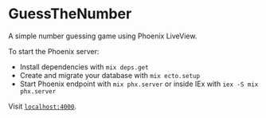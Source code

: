 # GuessTheNumber

A simple number guessing game using Phoenix LiveView.

To start the Phoenix server:

  * Install dependencies with `mix deps.get`
  * Create and migrate your database with `mix ecto.setup`
  * Start Phoenix endpoint with `mix phx.server` or inside IEx with `iex -S mix phx.server`

Visit [`localhost:4000`](http://localhost:4000).